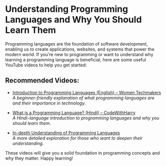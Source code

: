 # Understanding Programming Languages and Why You Should Learn Them

Programming languages are the foundation of software development, enabling us to create applications, websites, and systems that power the modern world. If you're new to programming or want to understand why learning a programming language is beneficial, here are some useful YouTube videos to help you get started:

## Recommended Videos:

- [Introduction to Programming Languages (English) – Women Techmakers](https://www.youtube.com/watch?v=XASY30EfGAc)  
  *A beginner-friendly explanation of what programming languages are and their importance in technology.*

- [What is a Programming Language? (Hindi) – CodeWithHarry](https://www.youtube.com/watch?v=uV13Myyoee0)  
  *A Hindi-language introduction to programming languages and why you should learn them.*

- [In-depth Understanding of Programming Languages](https://youtu.be/ifo76VyrBYo?si=6IS1-TBuSbNq8rPR)  
  *A more detailed exploration for those who want to deepen their understanding.*

These videos will give you a solid foundation in programming concepts and why they matter. Happy learning!
